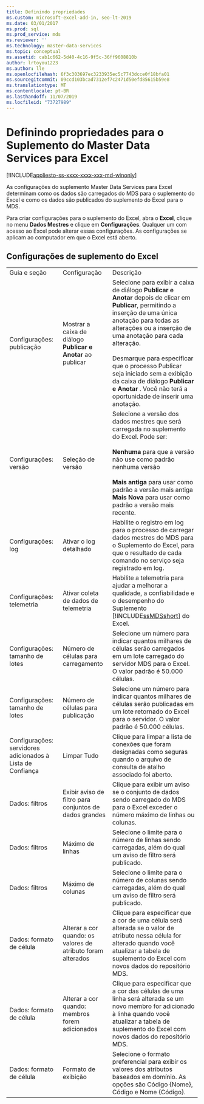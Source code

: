 ```yaml
---
title: Definindo propriedades
ms.custom: microsoft-excel-add-in, seo-lt-2019
ms.date: 03/01/2017
ms.prod: sql
ms.prod_service: mds
ms.reviewer: ''
ms.technology: master-data-services
ms.topic: conceptual
ms.assetid: cab1c662-5d40-4c16-9f5c-36ff9608810b
author: lrtoyou1223
ms.author: lle
ms.openlocfilehash: 6f3c303697ec3233935ec5c7743dcce0f18bfa01
ms.sourcegitcommit: 09ccd103bcad7312ef7c2471d50efd85615b59e8
ms.translationtype: MT
ms.contentlocale: pt-BR
ms.lasthandoff: 11/07/2019
ms.locfileid: "73727989"
---
```

# <a name="setting-properties-for-master-data-services-add-in-for-excel"></a>Definindo propriedades para o Suplemento do Master Data Services para Excel

[!INCLUDE[appliesto-ss-xxxx-xxxx-xxx-md-winonly](../../includes/appliesto-ss-xxxx-xxxx-xxx-md-winonly.md)]

  As configurações do suplemento Master Data Services para Excel determinam como os dados são carregados do MDS para o suplemento do Excel e como os dados são publicados do suplemento do Excel para o MDS.  
  
 Para criar configurações para o suplemento do Excel, abra o **Excel**, clique no menu **Dados Mestres** e clique em **Configurações**. Qualquer um com acesso ao Excel pode alterar essas configurações. As configurações se aplicam ao computador em que o Excel está aberto.  
  
## <a name="excel-add-in-settings"></a>Configurações de suplemento do Excel  
  
||||  
|-|-|-|  
|Guia e seção|Configuração|Descrição|  
|Configurações: publicação|Mostrar a caixa de diálogo **Publicar e Anotar** ao publicar|Selecione para exibir a caixa de diálogo **Publicar e Anotar** depois de clicar em **Publicar**, permitindo a inserção de uma única anotação para todas as alterações ou a inserção de uma anotação para cada alteração.<br /><br /> Desmarque para especificar que o processo Publicar seja iniciado sem a exibição da caixa de diálogo **Publicar e Anotar** . Você não terá a oportunidade de inserir uma anotação.|  
|Configurações: versão|Seleção de versão|Selecione a versão dos dados mestres que será carregada no suplemento do Excel. Pode ser:<br /><br /> **Nenhuma** para que a versão não use como padrão nenhuma versão<br /><br /> **Mais antiga** para usar como padrão a versão mais antiga **Mais Nova** para usar como padrão a versão mais recente.|  
|Configurações: log|Ativar o log detalhado|Habilite o registro em log para o processo de carregar dados mestres do MDS para o Suplemento do Excel, para que o resultado de cada comando no serviço seja registrado em log.|  
|Configurações: telemetria|Ativar coleta de dados de telemetria|Habilite a telemetria para ajudar a melhorar a qualidade, a confiabilidade e o desempenho do Suplemento [!INCLUDE[ssMDSshort](../../includes/ssmdsshort-md.md)] do Excel.|  
|Configurações: tamanho de lotes|Número de células para carregamento|Selecione um número para indicar quantos milhares de células serão carregados em um lote carregado do servidor MDS para o Excel. O valor padrão é 50.000 células.|  
|Configurações: tamanho de lotes|Número de células para publicação|Selecione um número para indicar quantos milhares de células serão publicadas em um lote retornado do Excel para o servidor. O valor padrão é 50.000 células.|  
|Configurações: servidores adicionados à Lista de Confiança|Limpar Tudo|Clique para limpar a lista de conexões que foram designadas como seguras quando o arquivo de consulta de atalho associado foi aberto.|  
|Dados: filtros|Exibir aviso de filtro para conjuntos de dados grandes|Clique para exibir um aviso se o conjunto de dados sendo carregado do MDS para o Excel exceder o número máximo de linhas ou colunas.|  
|Dados: filtros|Máximo de linhas|Selecione o limite para o número de linhas sendo carregadas, além do qual um aviso de filtro será publicado.|  
|Dados: filtros|Máximo de colunas|Selecione o limite para o número de colunas sendo carregadas, além do qual um aviso de filtro será publicado.|  
|Dados: formato de célula|Alterar a cor quando: os valores de atributo foram alterados|Clique para especificar que a cor de uma célula será alterada se o valor de atributo nessa célula for alterado quando você atualizar a tabela de suplemento do Excel com novos dados do repositório MDS.|  
|Dados: formato de célula|Alterar a cor quando: membros forem adicionados|Clique para especificar que a cor das células de uma linha será alterada se um novo membro for adicionado à linha quando você atualizar a tabela de suplemento do Excel com novos dados do repositório MDS.|  
|Dados: formato de célula|Formato de exibição|Selecione o formato preferencial para exibir os valores dos atributos baseados em domínio. As opções são Código {Nome}, Código e Nome {Código}.|  
  
  
